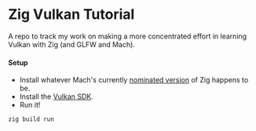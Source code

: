 # Zig Vulkan Tutorial

A repo to track my work on making a more concentrated effort in learning Vulkan with Zig (and GLFW and Mach).


#### Setup

* Install whatever Mach's currently [nominated version](https://machengine.org/about/nominated-zig/) of Zig happens to be.
* Install the [Vulkan SDK](https://vulkan.lunarg.com/).
* Run it!
```
zig build run
```
